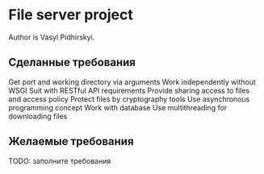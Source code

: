 
# File server project

Author is Vasyl Pidhirskyi.

## Сделанные требования

Get port and working directory via arguments
Work independently without WSGI
Suit with RESTful API requirements
Provide sharing access to files and access policy
Protect files by cryptography tools
Use asynchronous programming concept
Work with database
Use multithreading for downloading files

## Желаемые требования

TODO: заполните требования
